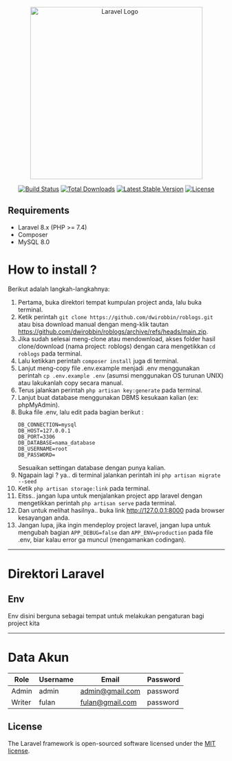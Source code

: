 <p align="center"><a href="https://laravel.com" target="_blank"><img src="https://raw.githubusercontent.com/laravel/art/master/logo-lockup/5%20SVG/2%20CMYK/1%20Full%20Color/laravel-logolockup-cmyk-red.svg" width="400" alt="Laravel Logo"></a></p>

<p align="center">
<a href="https://github.com/laravel/framework/actions"><img src="https://github.com/laravel/framework/workflows/tests/badge.svg" alt="Build Status"></a>
<a href="https://packagist.org/packages/laravel/framework"><img src="https://img.shields.io/packagist/dt/laravel/framework" alt="Total Downloads"></a>
<a href="https://packagist.org/packages/laravel/framework"><img src="https://img.shields.io/packagist/v/laravel/framework" alt="Latest Stable Version"></a>
<a href="https://packagist.org/packages/laravel/framework"><img src="https://img.shields.io/packagist/l/laravel/framework" alt="License"></a>
</p>

## Requirements

-   Laravel 8.x (PHP >= 7.4)
-   Composer
-   MySQL 8.0

# How to install ?

Berikut adalah langkah-langkahnya:

1. Pertama, buka direktori tempat kumpulan project anda, lalu buka terminal.
2. Ketik perintah
   `git clone https://github.com/dwirobbin/roblogs.git` atau bisa download manual dengan meng-klik tautan https://github.com/dwirobbin/roblogs/archive/refs/heads/main.zip.
3. Jika sudah selesai meng-clone atau mendownload, akses folder hasil clone/download (nama project: roblogs) dengan cara mengetikkan `cd roblogs` pada terminal.
4. Lalu ketikkan perintah `composer install` juga di terminal.
5. Lanjut meng-copy file .env.example menjadi .env menggunakan perintah `cp .env.example .env` (asumsi menggunakan OS turunan UNIX) atau lakukanlah copy secara manual.
6. Terus jalankan perintah `php artisan key:generate` pada terminal.
7. Lanjut buat database menggunakan DBMS kesukaan kalian (ex: phpMyAdmin).
8. Buka file .env, lalu edit pada bagian berikut :
    ```
    DB_CONNECTION=mysql
    DB_HOST=127.0.0.1
    DB_PORT=3306
    DB_DATABASE=nama_database
    DB_USERNAME=root
    DB_PASSWORD=
    ```
    Sesuaikan settingan database dengan punya kalian.
9. Ngapain lagi ? ya.. di terminal jalankan perintah ini `php artisan migrate --seed`
10. Ketik `php artisan storage:link` pada terminal.
11. Eitss.. jangan lupa untuk menjalankan project app laravel dengan mengetikkan perintah `php artisan serve` pada terminal.
12. Dan untuk melihat hasilnya.. buka link http://127.0.0.1:8000 pada browser kesayangan anda.
13. Jangan lupa, jika ingin mendeploy project laravel, jangan lupa untuk mengubah bagian `APP_DEBUG=false` dan `APP_ENV=production` pada file .env, biar kalau error ga muncul (mengamankan codingan).

<hr>

# Direktori Laravel

## Env

Env disini berguna sebagai tempat untuk melakukan pengaturan bagi project kita

<hr>

# Data Akun

| **Role** | **Username** | **Email**       | **Password** |
| -------- | ------------ | --------------- | ------------ |
| Admin    | admin        | admin@gmail.com | password     |
| Writer   | fulan        | fulan@gmail.com | password     |

## License

The Laravel framework is open-sourced software licensed under the [MIT license](https://opensource.org/licenses/MIT).
